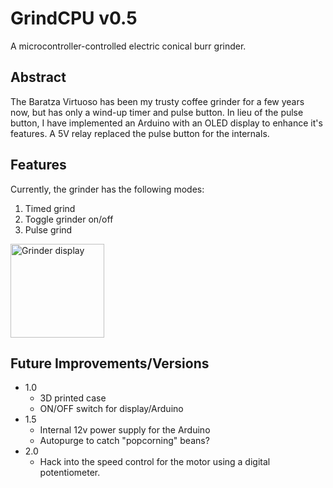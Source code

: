 # GrindCPU v0.5
A microcontroller-controlled electric conical burr grinder.

## Abstract

The Baratza Virtuoso has been my trusty coffee grinder for a few years now, but has only a wind-up timer and pulse button. In lieu of the pulse button, I have implemented an Arduino with an OLED display to enhance it's features. A 5V relay replaced the pulse button for the internals.

## Features

Currently, the grinder has the following modes:
  1. Timed grind
  2. Toggle grinder on/off
  3. Pulse grind

<img src="https://user-images.githubusercontent.com/64573239/111206567-70f12900-85c0-11eb-8ba4-c828a108e559.png" alt="Grinder display" width="150"/>

## Future Improvements/Versions
* 1.0
  * 3D printed case
  * ON/OFF switch for display/Arduino
* 1.5
  * Internal 12v power supply for the Arduino
  * Autopurge to catch "popcorning" beans?
* 2.0
  * Hack into the speed control for the motor using a digital potentiometer.
